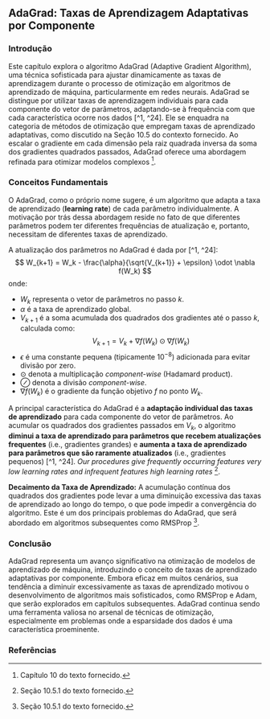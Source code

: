 ## AdaGrad: Taxas de Aprendizagem Adaptativas por Componente

### Introdução
Este capítulo explora o algoritmo AdaGrad (Adaptive Gradient Algorithm), uma técnica sofisticada para ajustar dinamicamente as taxas de aprendizagem durante o processo de otimização em algoritmos de aprendizado de máquina, particularmente em redes neurais. AdaGrad se distingue por utilizar taxas de aprendizagem individuais para cada componente do vetor de parâmetros, adaptando-se à frequência com que cada característica ocorre nos dados [^1, ^24]. Ele se enquadra na categoria de métodos de otimização que empregam taxas de aprendizado adaptativas, como discutido na Seção 10.5 do contexto fornecido. Ao escalar o gradiente em cada dimensão pela raiz quadrada inversa da soma dos gradientes quadrados passados, AdaGrad oferece uma abordagem refinada para otimizar modelos complexos [^1].

### Conceitos Fundamentais
O AdaGrad, como o próprio nome sugere, é um algoritmo que adapta a taxa de aprendizado (**learning rate**) de cada parâmetro individualmente. A motivação por trás dessa abordagem reside no fato de que diferentes parâmetros podem ter diferentes frequências de atualização e, portanto, necessitam de diferentes taxas de aprendizado.

A atualização dos parâmetros no AdaGrad é dada por [^1, ^24]:
$$
W_{k+1} = W_k - \frac{\alpha}{\sqrt{V_{k+1}} + \epsilon} \odot \nabla f(W_k)
$$
onde:
*   $W_k$ representa o vetor de parâmetros no passo $k$.
*   $\alpha$ é a taxa de aprendizado global.
*   $V_{k+1}$ é a soma acumulada dos quadrados dos gradientes até o passo $k$, calculada como:
    $$
    V_{k+1} = V_k + \nabla f(W_k) \odot \nabla f(W_k)
    $$
*   $\epsilon$ é uma constante pequena (tipicamente $10^{-8}$) adicionada para evitar divisão por zero.
*   $\odot$ denota a multiplicação *component-wise* (Hadamard product).
*   $\oslash$ denota a divisão *component-wise*.
*   $\nabla f(W_k)$ é o gradiente da função objetivo $f$ no ponto $W_k$.

A principal característica do AdaGrad é a **adaptação individual das taxas de aprendizado** para cada componente do vetor de parâmetros. Ao acumular os quadrados dos gradientes passados em $V_k$, o algoritmo **diminui a taxa de aprendizado para parâmetros que recebem atualizações frequentes** (i.e., gradientes grandes) e **aumenta a taxa de aprendizado para parâmetros que são raramente atualizados** (i.e., gradientes pequenos) [^1, ^24].
*Our procedures give frequently occurring features very low learning rates and infrequent features high learning rates* [^24].

**Decaimento da Taxa de Aprendizado:**
A acumulação contínua dos quadrados dos gradientes pode levar a uma diminuição excessiva das taxas de aprendizado ao longo do tempo, o que pode impedir a convergência do algoritmo. Este é um dos principais problemas do AdaGrad, que será abordado em algoritmos subsequentes como RMSProp [^24].

### Conclusão
AdaGrad representa um avanço significativo na otimização de modelos de aprendizado de máquina, introduzindo o conceito de taxas de aprendizado adaptativas por componente. Embora eficaz em muitos cenários, sua tendência a diminuir excessivamente as taxas de aprendizado motivou o desenvolvimento de algoritmos mais sofisticados, como RMSProp e Adam, que serão explorados em capítulos subsequentes. AdaGrad continua sendo uma ferramenta valiosa no arsenal de técnicas de otimização, especialmente em problemas onde a esparsidade dos dados é uma característica proeminente.

### Referências
[^1]: Capítulo 10 do texto fornecido.
[^24]: Seção 10.5.1 do texto fornecido.

<!-- END -->